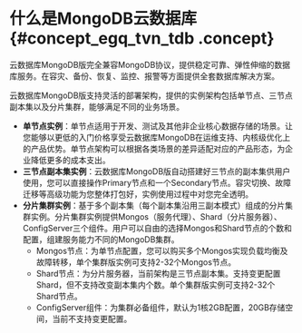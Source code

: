 # 什么是MongoDB云数据库 {#concept_egq_tvn_tdb .concept}

云数据库MongoDB版完全兼容MongoDB协议，提供稳定可靠、弹性伸缩的数据库服务。在容灾、备份、恢复、监控、报警等方面提供全套数据库解决方案。

云数据库MongoDB版支持灵活的部署架构，提供的实例架构包括单节点、三节点副本集以及分片集群，能够满足不同的业务场景。

-   **单节点实例**：单节点适用于开发、测试及其他非企业核心数据存储的场景。让您能够以更低的入门价格享受云数据库MongoDB在运维支持、内核级优化上的产品优势。单节点架构可以根据各类场景的差异适配对应的产品形态，为企业降低更多的成本支出。
-   **三节点副本集实例**：云数据库MongoDB版自动搭建好三节点的副本集供用户使用，您可以直接操作Primary节点和一个Secondary节点。容灾切换、故障迁移等高级功能为您整体打包好，实例使用过程中对您完全透明。
-   **分片集群实例**：基于多个副本集（每个副本集沿用三副本模式）组成的分片集群实例。分片集群实例提供Mongos（服务代理）、Shard（分片服务器）、ConfigServer三个组件。用户可以自由的选择Mongos和Shard节点的个数和配置，组建服务能力不同的MongoDB集群。
    -   Mongos节点：为单节点配置，您可以购买多个Mongos实现负载均衡及故障转移，单个集群版实例可支持2-32个Mongos节点。
    -   Shard节点：为分片服务器，当前架构是三节点副本集。支持变更配置Shard，但不支持改变副本集内个数。单个集群版实例可支持2-32个Shard节点。
    -   ConfigServer组件：为集群必备组件，默认为1核2GB配置，20GB存储空间，当前不支持变更配置。

